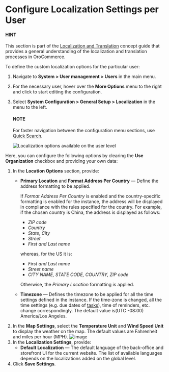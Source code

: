 <a id="config-guide-localization-user-localization"></a>

<a id="doc-my-user-configuration-localization"></a>

# Configure Localization Settings per User

#### HINT
This section is part of the [Localization and Translation](../../../../../concept-guides/localization/index.md#concept-guide-localization-translation) concept guide that provides a general understanding of the localization and translation processes in OroCommerce.

To define the custom localization options for the particular user:

1. Navigate to **System > User management > Users** in the main menu.
2. For the necessary user, hover over the <i class="fa fa-ellipsis-h fa-lg" aria-hidden="true"></i> **More Options** menu to the right and click <i class="fas fa-cog" aria-hidden="true"></i> to start editing the configuration.
3. Select **System Configuration > General Setup > Localization** in the menu to the left.

   #### NOTE
   For faster navigation between the configuration menu sections, use [Quick Search](../../../configuration/quick-search.md#user-guide-system-configuration-quick-search).

   ![Localization options available on the user level](user/img/system/user_management/localization_configuration_user.png)

Here, you can configure the following options by clearing the **Use Organization** checkbox and providing your own data:

1. In the **Location Options** section, provide:
   * **Primary Location** and **Format Address Per Country** — Define the address formatting to be applied.

     If *Format Address Per Country* is enabled and the country-specific formatting is enabled for the instance, the address will be displayed in compliance with the rules specified for the country.
     For example, if the chosen country is China, the address is displayed as follows:
     * *ZIP code*
     * *Country*
     * *State, City*
     * *Street*
     * *First and Last name*

     whereas, for the US it is:
     * *First and Last name*
     * *Street name*
     * *CITY NAME, STATE CODE, COUNTRY, ZIP code*

     Otherwise, the *Primary Location* formatting is applied.
   * **Timezone** — Defines the timezone to be applied for all the time settings defined in the instance. If the time-zone is changed, all the time settings (e.g. due dates of [tasks](../../../../activities/tasks/index.md#doc-activities-tasks)), time of reminders, etc. change correspondingly. The default value is(UTC -08:00) America/Los Angeles.
2. In the **Map Settings**, select the **Temperature Unit** and **Wind Speed Unit** to display the weather on the map. The default values are Fahrenheit and miles per hour (MPH).
   ![image](user/img/system/config_system/localization_map.png)
3. In the **Localization Settings**, provide:
   * **Default Localization** — The default language of the back-office and storefront UI for the current website. The list of available languages depends on the localizations added on the global level.
4. Click **Save Settings**.

<!-- fa-bars = fa-navicon -->
<!-- Ic Tiles is used as Set As Default in saved views, and as tiles in display layout options -->
<!-- IcPencil refers to Rename in Commerce and Inline Editing in CRM -->
<!-- Check mark in the square. -->
<!-- SortDesc is also used as drop-down arrow -->
